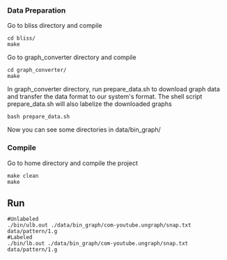 ### Data Preparation

Go to bliss directory and compile 
```Shell
cd bliss/
make
```

Go to graph_converter directory and compile 
```Shell
cd graph_converter/
make
```

In graph_converter directory, run prepare_data.sh to download graph data and transfer the data format to our system's format. 
The shell script prepare_data.sh will also labelize the downloaded graphs
```Shell
bash prepare_data.sh  
```

Now you can see some directories in data/bin_graph/

### Compile
Go to home directory and compile the project
```Shell
make clean
make
```

## Run
```Shell
#Unlabeled 
./bin/ulb.out ./data/bin_graph/com-youtube.ungraph/snap.txt data/pattern/1.g
#Labeled 
./bin/lb.out ./data/bin_graph/com-youtube.ungraph/snap.txt data/pattern/1.g
```